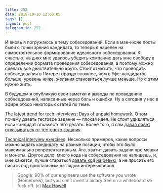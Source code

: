 ```yaml
---
title: 252
date: 2018-10-10 12:00:05
tags: []
layout: post
telegram_id: 252
---
```


И вновь я погружаюсь в тему собеседований. Если в мае-июне посты были с точки зрения кандидата, то теперь я нацелен на самостоятельное формирование идеального собеседования. К счастью, на днях мне удалось убедить компанию дать мне свободу в определении формата проведения собеседования, а поэтому можно сделать всё действительно круто. Стоит отметить, что проводить собеседования в Питере гораздо сложнее, чем в Уфе: кандидатов больше, уровень ниже, желания становиться лучше меньше. Но с этим нужно жить.

В будущем я опубликую свои заметки и выводы по проведению собеседований, написанные через боль и ошибки. Ну а сегодня у нас в эфире обзор некоторых статей по теме.

[The latest trend for tech interviews: Days of unpaid homework](https://qz.com/work/1254663/job-interviews-for-programmers-now-often-come-with-days-of-unpaid-homework/). О том почему давать тестовое задание — плохая идея. Не стоит удивляться, если кандидат откажестя его делать. Более того, я сам [давал совет отказываться от тестового задания](https://t.me/itgram_channel/148).

[Technical interview exercises](https://www.colinhowe.co.uk/general/2018/05/30/technical-interview-exercises/). Несколько примеров, какие вопросы можно задать кандидату на разные позиции, чтобы это было максимально репрезентативным. Ага, хватит давать задачи про мешки и монеты. Другое дело, много кода на собеседовании не напишешь, и, мне кажется, лучше стараться [давать код на ревью](https://t.me/itgram_channel/131), а не просить его писать под пристальным взглядом интервьюверов.

> Google: 90% of our engineers use the software you wrote (Homebrew), but you can’t invert a binary tree on a whiteboard so fuck off.
(c) [Max Howell](https://twitter.com/mxcl/status/608682016205344768)
